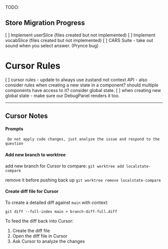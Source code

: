 TODO: 


## Store Migration Progress
[ ] Implement userSlice (files created but not implemented)
[ ] Implement vocabSlice (files created but not implemented)
[ ] CARS Suite - take out sound when you select answer. (Prynce bug)

# Cursor Rules
[ ] cursor rules - update to always use zustand not context API - also consider rules when creating a new state in a component? should multiple components have access to it? consider global state. 
[ ] when creating new global state - make sure our DebugPanel renders it too.



----
## Cursor Notes

#### Prompts
` Do not apply code changes, just analyze the issue and respond to the question`

#### Add new branch to worktree
add new branch for Cursor to compare: 
`git worktree add localstate-compare`

remove it before pushing back up 
`git worktree remove localstate-compare`

#### Create diff file for Cursor

To create a detailed diff against `main` with context:
```
git diff --full-index main > branch-diff-full.diff
```

To feed the diff back into Cursor:
1. Create the diff file
2. Open the diff file in Cursor
3. Ask Cursor to analyze the changes
